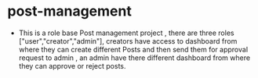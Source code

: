 # post-management

- This is a role base Post management project , there are three roles ["user","creator","admin"], creators have access to dashboard from where they can create different Posts and then send them for approval request to admin , an admin have there different dashboard from where they can approve or reject posts.

